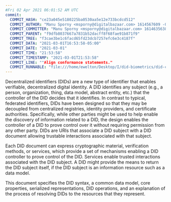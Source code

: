 ```yaml
---
#Fri 02 Apr 2021 06:01:52 AM UTC
commit:
  COMMIT_HASH: "ce23a045e5180225ba0530aa5e12e733bcdcd512"
  COMMIT_AUTHOR: "Manu Sporny <msporny@digitalbazaar.com> 1614567609 -0500"
  COMMIT_COMMITTER: "Manu Sporny <msporny@digitalbazaar.com> 1614635638 -0500"
  COMMIT_PARENT: "f9dfb8037667a7831b52dacff8f68fae91b871f9"
  COMMIT_TREE: "f3cae3be1c6facd65fd23dcb7257efc6e3c4187f"
  COMMIT_DATA: "2021-03-01T16:53:58-05:00"
  COMMIT_DATE: "2021-03-01"
  COMMIT_TIME: "21:53:58"
  COMMIT_TIMESTAMP: "2021-03-01T21:53:58"
  COMMIT_LINE: ""Align conformance statements."
  COMMIT_RUNNABLE: "file:///home/ewelton/Desktop/I/did-biometrics/did-core-dataset/analysis/gitinfo/ce23a045e5180225ba0530aa5e12e733bcdcd512/snapshot/index.html"
---
```


<section id="abstract">
<p>
<a>Decentralized identifiers</a> (DIDs) are a new type of identifier that
enables verifiable, decentralized digital identity. A <a>DID</a> identifies any
subject (e.g., a person, organization, thing, data model, abstract entity, etc.)
that the controller of the <a>DID</a> decides that it identifies. In contrast to
typical, federated identifiers, <a>DIDs</a> have been designed so that they may
be decoupled from centralized registries, identity providers, and certificate
authorities. Specifically, while other parties might be used to help enable the
discovery of information related to a <a>DID</a>, the design enables the
controller of a <a>DID</a> to prove control over it without requiring permission
from any other party. <a>DIDs</a> are <a>URIs</a> that associate a <a>DID
subject</a> with a <a>DID document</a> allowing trustable interactions
associated with that subject.
    </p>
<p>
Each <a>DID document</a> can express cryptographic material, <a>verification
methods</a>, or <a>services</a>, which provide a set of mechanisms enabling a
<a>DID controller</a> to prove control of the <a>DID</a>. <a>Services</a> enable
trusted interactions associated with the <a>DID subject</a>. A <a>DID</a> might
provide the means to return the <a>DID subject</a> itself, if the <a>DID
subject</a> is an information resource such as a data model.
    </p>
<p>
This document specifies the DID syntax, a common data model, core properties,
serialized representations, DID operations, and an explanation of the process
of resolving DIDs to the resources that they represent.
    </p>
</section>
